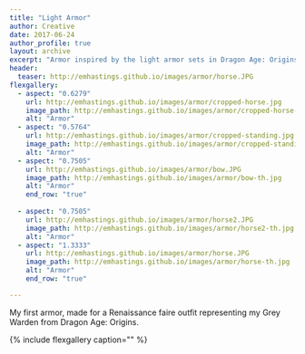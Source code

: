 ```yaml
---
title: "Light Armor"
author: Creative
date: 2017-06-24
author_profile: true
layout: archive
excerpt: "Armor inspired by the light armor sets in Dragon Age: Origins."
header:
  teaser: http://emhastings.github.io/images/armor/horse.JPG
flexgallery:
  - aspect: "0.6279"
    url: http://emhastings.github.io/images/armor/cropped-horse.jpg
    image_path: http://emhastings.github.io/images/armor/cropped-horse-th.jpg
    alt: "Armor"  
  - aspect: "0.5764"
    url: http://emhastings.github.io/images/armor/cropped-standing.jpg
    image_path: http://emhastings.github.io/images/armor/cropped-standing-th.jpg
    alt: "Armor"  
  - aspect: "0.7505"
    url: http://emhastings.github.io/images/armor/bow.JPG
    image_path: http://emhastings.github.io/images/armor/bow-th.jpg
    alt: "Armor"     
    end_row: "true"
    
  - aspect: "0.7505"
    url: http://emhastings.github.io/images/armor/horse2.JPG
    image_path: http://emhastings.github.io/images/armor/horse2-th.jpg
    alt: "Armor"  
  - aspect: "1.3333"
    url: http://emhastings.github.io/images/armor/horse.JPG
    image_path: http://emhastings.github.io/images/armor/horse-th.jpg
    alt: "Armor"  
    end_row: "true"

---
```


My first armor, made for a Renaissance faire outfit representing my Grey Warden from Dragon Age: Origins.

{% include flexgallery caption="" %}


